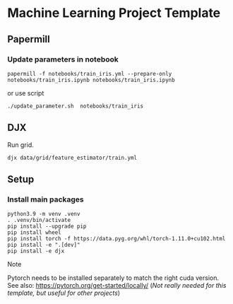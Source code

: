 # Machine Learning Project Template

## Papermill

### Update parameters in notebook

```
papermill -f notebooks/train_iris.yml --prepare-only notebooks/train_iris.ipynb notebooks/train_iris.ipynb
```

or use script

```
./update_parameter.sh  notebooks/train_iris
```

## DJX

Run grid.

```
djx data/grid/feature_estimator/train.yml
```

## Setup

### Install main packages

```
python3.9 -m venv .venv
. .venv/bin/activate
pip install --upgrade pip
pip install wheel
pip install torch -f https://data.pyg.org/whl/torch-1.11.0+cu102.html
pip install -e ".[dev]"
pip install -e djx
```

Note

Pytorch needs to be installed separately to match the right cuda version.
See also: https://pytorch.org/get-started/locally/ (_Not really needed for this
template, but useful for other projects_)
